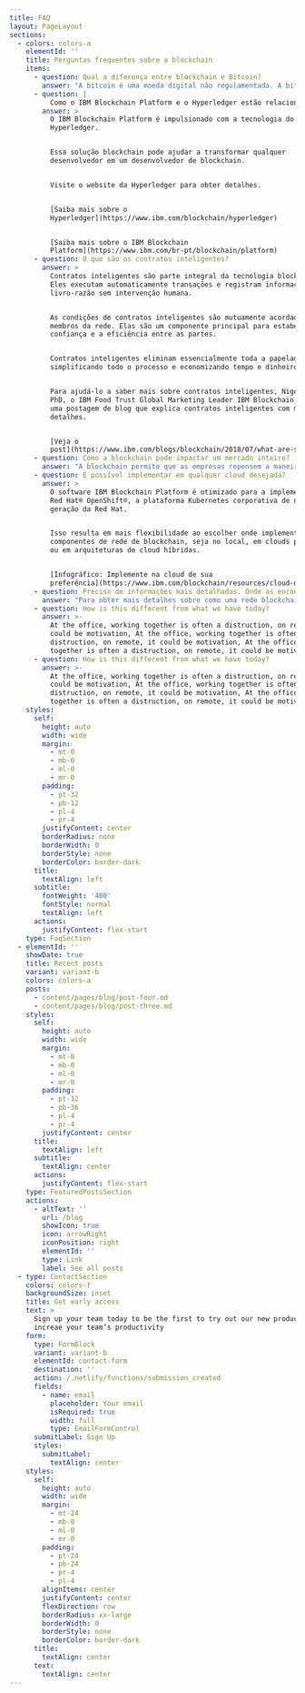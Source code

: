 ```yaml
---
title: FAQ
layout: PageLayout
sections:
  - colors: colors-a
    elementId: ''
    title: Perguntas frequentes sobre a blockchain
    items:
      - question: Qual a diferença entre blockchain e Bitcoin?
        answer: "A bitcoin é uma moeda digital não regulamentada. A bitcoin usa a tecnologia blockchain como seu livro-razão de transação.\n\nEsse vídeo ilustra a distinção entre os dois. \n\n[Assista para saber mais\_(02:42)](https://mediacenter.ibm.com/media/1\\_8n9g1v7r)\n"
      - question: |
          Como o IBM Blockchain Platform e o Hyperledger estão relacionados?
        answer: >
          O IBM Blockchain Platform é impulsionado com a tecnologia do
          Hyperledger.


          Essa solução blockchain pode ajudar a transformar qualquer
          desenvolvedor em um desenvolvedor de blockchain.


          Visite o website da Hyperledger para obter detalhes.


          [Saiba mais sobre o
          Hyperledger](https://www.ibm.com/blockchain/hyperledger)


          [Saiba mais sobre o IBM Blockchain
          Platform](https://www.ibm.com/br-pt/blockchain/platform)
      - question: O que são os contratos inteligentes?
        answer: >
          Contratos inteligentes são parte integral da tecnologia blockchain.
          Eles executam automaticamente transações e registram informações no
          livro-razão sem intervenção humana.


          As condições de contratos inteligentes são mutuamente acordadas por
          membros da rede. Elas são um componente principal para estabelecer a
          confiança e a eficiência entre as partes.


          Contratos inteligentes eliminam essencialmente toda a papelada,
          simplificando todo o processo e economizando tempo e dinheiro.


          Para ajudá-lo a saber mais sobre contratos inteligentes, Nigel Gopie,
          PhD, o IBM Food Trust Global Marketing Leader IBM Blockchain, escreveu
          uma postagem de blog que explica contratos inteligentes com mais
          detalhes.


          [Veja o
          post](https://www.ibm.com/blogs/blockchain/2018/07/what-are-smart-contracts-on-blockchain)
      - question: Como a blockchain pode impactar um mercado inteiro?
        answer: "A blockchain permite que as empresas repensem a maneira como funcionam.\n\nNo mercado de diamantes, por exemplo, cada parte pode acessar:\n\n*   Fotos de alta resolução\n\n*   Registros de pagamento imutáveis\n\n*   Certificados de autenticidade e muito mais.\n\n[Assista para saber mais\_(02:38)](https://mediacenter.ibm.com/media/1\\_jpxptnl0)\n"
      - question: É possível implementar em qualquer cloud desejada?
        answer: >
          O software IBM Blockchain Platform é otimizado para a implementação no
          Red Hat® OpenShift®, a plataforma Kubernetes corporativa de nova
          geração da Red Hat.


          Isso resulta em mais flexibilidade ao escolher onde implementar seus
          componentes de rede de blockchain, seja no local, em clouds públicas
          ou em arquiteturas de cloud híbridas.


          [Infográfico: Implemente na cloud de sua
          preferência](https://www.ibm.com/blockchain/resources/cloud-deployment-infographic)
      - question: Preciso de informações mais detalhadas. Onde as encontro?
        answer: "Para obter mais detalhes sobre como uma rede blockchain opera e sobre como é possível usá-la, veja a\_*Introdução a livros-razão distribuídos.*\n\n[→\_Saiba mais com o tutorial de blockchain do IBM Developer](https://developer.ibm.com/depmodels/cloud/)\n\nConheça os recursos da IBM Blockchain Platform, a única plataforma de blockchain totalmente integrada e pronta para empresas, desenvolvida para ajudá-lo a acelerar o desenvolvimento, o controle e a operação de uma rede de negócios multi-institucionais.\n\n[→ Registre-se para fazer o download do artigo técnico sobre a IBM Blockchain Platform](https://www.ibm.com/account/reg/signup?formid=urx-20950)\n\nObtenha detalhes sobre o Hyperledger Fabric e descubra o que ele tem de exclusivo, por que ele é relevante para as redes de negócios e como começar a utilizá-lo.\n\n[→ Visite a página do Hyperledger no IBM Developer](https://developer.ibm.com/technologies/blockchain/)\n\nO guia de iniciação rápida para desenvolvedores explica como desenvolver uma rede blockchain inicial e iniciar a codificação com o IBM Blockchain Platform Starter Plan.\n\n[→ Veja o guia prático para desenvolvedores](https://developer.ibm.com/technologies/blockchain/tutorials/cl-ibm-blockchain-101-quick-start-guide-for-developers-bluemix-trs/)\n"
      - question: How is this different from what we have today?
        answer: >-
          At the office, working together is often a distruction, on remote, it
          could be motivation, At the office, working together is often a
          distruction, on remote, it could be motivation, At the office, working
          together is often a distruction, on remote, it could be motivation
      - question: How is this different from what we have today?
        answer: >-
          At the office, working together is often a distruction, on remote, it
          could be motivation, At the office, working together is often a
          distruction, on remote, it could be motivation, At the office, working
          together is often a distruction, on remote, it could be motivation
    styles:
      self:
        height: auto
        width: wide
        margin:
          - mt-0
          - mb-0
          - ml-0
          - mr-0
        padding:
          - pt-32
          - pb-12
          - pl-4
          - pr-4
        justifyContent: center
        borderRadius: none
        borderWidth: 0
        borderStyle: none
        borderColor: border-dark
      title:
        textAlign: left
      subtitle:
        fontWeight: '400'
        fontStyle: normal
        textAlign: left
      actions:
        justifyContent: flex-start
    type: FaqSection
  - elementId: ''
    showDate: true
    title: Recent posts
    variant: variant-b
    colors: colors-a
    posts:
      - content/pages/blog/post-four.md
      - content/pages/blog/post-three.md
    styles:
      self:
        height: auto
        width: wide
        margin:
          - mt-0
          - mb-0
          - ml-0
          - mr-0
        padding:
          - pt-12
          - pb-36
          - pl-4
          - pr-4
        justifyContent: center
      title:
        textAlign: left
      subtitle:
        textAlign: center
      actions:
        justifyContent: flex-start
    type: FeaturedPostsSection
    actions:
      - altText: ''
        url: /blog
        showIcon: true
        icon: arrowRight
        iconPosition: right
        elementId: ''
        type: Link
        label: See all posts
  - type: ContactSection
    colors: colors-f
    backgroundSize: inset
    title: Get early access
    text: >
      Sign up your team today to be the first to try out our new product to
      increae your team’s productivity
    form:
      type: FormBlock
      variant: variant-b
      elementId: contact-form
      destination: ''
      action: /.netlify/functions/submission_created
      fields:
        - name: email
          placeholder: Your email
          isRequired: true
          width: full
          type: EmailFormControl
      submitLabel: Sign Up
      styles:
        submitLabel:
          textAlign: center
    styles:
      self:
        height: auto
        width: wide
        margin:
          - mt-24
          - mb-0
          - ml-0
          - mr-0
        padding:
          - pt-24
          - pb-24
          - pr-4
          - pl-4
        alignItems: center
        justifyContent: center
        flexDirection: row
        borderRadius: xx-large
        borderWidth: 0
        borderStyle: none
        borderColor: border-dark
      title:
        textAlign: center
      text:
        textAlign: center
---
```


